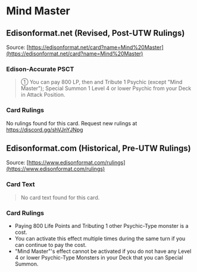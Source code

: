 # Mind Master

## Edisonformat.net (Revised, Post-UTW Rulings)

Source: [https://edisonformat.net/card?name=Mind%20Master](https://edisonformat.net/card?name=Mind%20Master)

### Edison-Accurate PSCT

> ① You can pay 800 LP, then and Tribute 1 Psychic (except "Mind Master"); Special Summon 1 Level 4 or lower Psychic from your Deck in Attack Position.

### Card Rulings

No rulings found for this card. Request new rulings at https://discord.gg/shVJnYJNpg


## Edisonformat.com (Historical, Pre-UTW Rulings)

Source: [https://www.edisonformat.com/rulings](https://www.edisonformat.com/rulings)

### Card Text

> No card text found for this card.

### Card Rulings

*   Paying 800 Life Points and Tributing 1 other Psychic-Type monster is a cost.
*   You can activate this effect multiple times during the same turn if you can continue to pay the cost.
*   "Mind Master"'s effect cannot be activated if you do not have any Level 4 or lower Psychic-Type Monsters in your Deck that you can Special Summon.


